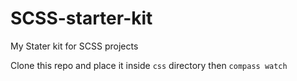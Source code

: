 # SCSS-starter-kit

My Stater kit for SCSS projects

Clone this repo and place it inside `css` directory then `compass watch`